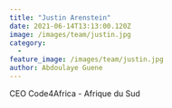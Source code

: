 ```yaml
---
title: "Justin Arenstein"
date: 2021-06-14T13:13:00.120Z
image: /images/team/justin.jpg
category:
  - 
feature_image: /images/team/justin.jpg
author: Abdoulaye Guene
---
```


CEO Code4Africa - Afrique du Sud
